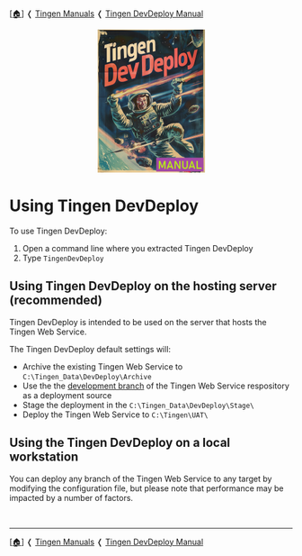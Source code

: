 <!-- u250618 -->

[[🏠︎](/README.md)] ❬ [Tingen Manuals](../README.md) ❬ [Tingen DevDeploy Manual](./README.md)

<div align="center">

  ![logo](/.github/img/logo/man/TngnDocProj-TngnDvdpMan-194x254.png)

</div>

# Using Tingen DevDeploy

To use Tingen DevDeploy:

1. Open a command line where you extracted Tingen DevDeploy
2. Type `TingenDevDeploy`

## Using Tingen DevDeploy on the hosting server (recommended)

Tingen DevDeploy is intended to be used on the server that hosts the Tingen Web Service.

The Tingen DevDeploy default settings will:

* Archive the existing Tingen Web Service to `C:\Tingen_Data\DevDeploy\Archive`
* Use the the [development branch](https://github.com/spectrum-health-systems/tingen-web-service/tree/development) of the Tingen Web Service respository as a deployment source
* Stage the deployment in the `C:\Tingen_Data\DevDeploy\Stage\`
* Deploy the Tingen Web Service to `C:\Tingen\UAT\`

## Using the Tingen DevDeploy on a local workstation

You can deploy any branch of the Tingen Web Service to any target by modifying the configuration file, but please note that performance may be impacted by a number of factors.

<br>

***

[[🏠︎](/README.md)] ❬ [Tingen Manuals](../README.md) ❬ [Tingen DevDeploy Manual](./README.md)
